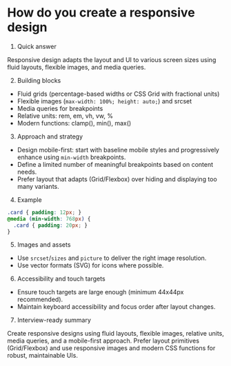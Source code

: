 # How do you create a responsive design

1. Quick answer

Responsive design adapts the layout and UI to various screen sizes using fluid layouts, flexible images, and media queries.

2. Building blocks

- Fluid grids (percentage-based widths or CSS Grid with fractional units)
- Flexible images (`max-width: 100%; height: auto;`) and srcset
- Media queries for breakpoints
- Relative units: rem, em, vh, vw, %
- Modern functions: clamp(), min(), max()

3. Approach and strategy

- Design mobile-first: start with baseline mobile styles and progressively enhance using `min-width` breakpoints.
- Define a limited number of meaningful breakpoints based on content needs.
- Prefer layout that adapts (Grid/Flexbox) over hiding and displaying too many variants.

4. Example

```css
.card { padding: 12px; }
@media (min-width: 768px) {
  .card { padding: 20px; }
}
```

5. Images and assets

- Use `srcset`/`sizes` and `picture` to deliver the right image resolution.
- Use vector formats (SVG) for icons where possible.

6. Accessibility and touch targets

- Ensure touch targets are large enough (minimum 44x44px recommended).
- Maintain keyboard accessibility and focus order after layout changes.

7. Interview-ready summary

Create responsive designs using fluid layouts, flexible images, relative units, media queries, and a mobile-first approach. Prefer layout primitives (Grid/Flexbox) and use responsive images and modern CSS functions for robust, maintainable UIs.
